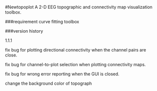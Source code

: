 #Newtopoplot
A 2-D EEG topographic and connectivity map visualization toolbox. 

###requirement
curve fitting toolbox

###version history 

1.1.1 

fix bug for plotting directional connectivity when the channel pairs are close.

fix bug for channel-to-plot selection when plotting connectivity maps.

fix bug for wrong error reporting when the GUI is closed.

change the background color of topograph